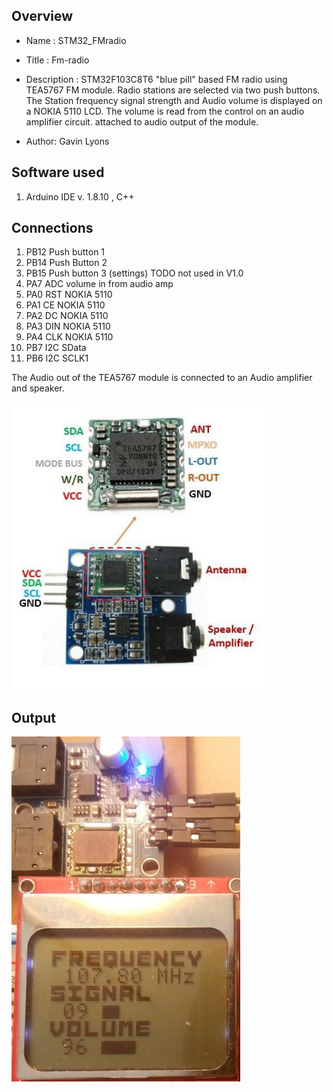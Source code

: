 Overview
--------------------
* Name : STM32_FMradio
* Title : Fm-radio

* Description : 	STM32F103C8T6 "blue pill" based FM radio using TEA5767 FM module.
Radio stations are selected via two push buttons. The Station frequency signal strength and Audio volume 
is displayed on a  NOKIA 5110 LCD. The volume is read from the control on an audio amplifier circuit. 
attached to audio output of the module. 

* Author: Gavin Lyons

Software used
-----------------------------
1. Arduino IDE  v. 1.8.10 , C++

Connections
------------------------------

1. PB12 Push button 1
2. PB14 Push Button 2 
3. PB15 Push button 3 (settings) TODO not used in V1.0
4. PA7 ADC volume in from audio amp
5. PA0 RST NOKIA 5110
6. PA1 CE NOKIA 5110
7. PA2 DC NOKIA 5110
8. PA3 DIN NOKIA 5110
9. PA4 CLK NOKIA 5110
10. PB7 I2C SData
11. PB6 I2C SCLK1

The Audio out of the  TEA5767 module is connected to an Audio amplifier and speaker.
 
 ![ Tea5767 ](https://github.com/gavinlyonsrepo/STM32_projects/blob/master/images/tea5767.jpg)
 
 Output
 -----------------------
 
  ![ output ](https://github.com/gavinlyonsrepo/STM32_projects/blob/master/images/fmradio.jpg)
 
 


